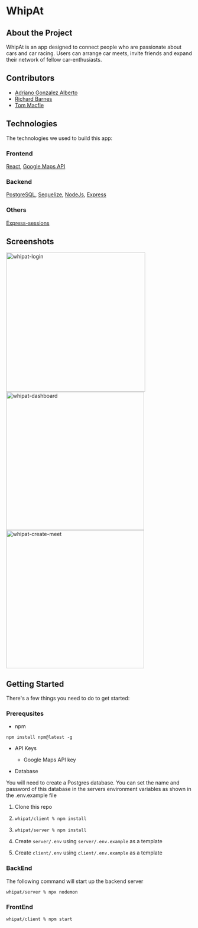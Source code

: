 # WhipAt

## About the Project

WhipAt is an app designed to connect people who are passionate about cars and car racing. Users can arrange car meets, invite friends and expand their network of fellow car-enthusiasts.

## Contributors
- [Adriano Gonzalez Alberto](https://www.linkedin.com/in/adriano-gonzalez-alberto/)
- [Richard Barnes](https://www.linkedin.com/in/richard-barnes-cmgr/)
- [Tom Macfie](https://www.linkedin.com/in/tom-macfie/)

## Technologies

The technologies we used to build this app:

### Frontend

[React](https://reactjs.org/), [Google Maps API](https://developers.google.com/maps)

### Backend

[PostgreSQL](https://www.postgresql.org/), [Sequelize](https://sequelize.org/), [NodeJs](https://nodejs.org/en/), [Express](http://expressjs.com/)

### Others

[Express-sessions](https://www.npmjs.com/package/express-session)

## Screenshots
<img width="376" alt="whipat-login" src="https://user-images.githubusercontent.com/70334875/138559191-bf771a33-9413-465f-92c7-c7e70d768d19.png">
<img width="373" alt="whipat-dashboard" src="https://user-images.githubusercontent.com/70334875/138559194-dd7a51e6-ded3-4b7d-a879-add0e7c242c4.png">
<img width="373" alt="whipat-create-meet" src="https://user-images.githubusercontent.com/70334875/138559276-88a7185f-38f7-4192-a720-1938ceaacbce.png">




## Getting Started

There's a few things you need to do to get started:

### Prerequsites

- npm

```
npm install npm@latest -g
```

- API Keys

  - Google Maps API key

- Database

You will need to create a Postgres database. You can set the name and password of this database in the servers environment variables as shown in the .env.example file

1. Clone this repo

2. `whipat/client % npm install`

3. `whipat/server % npm install`

4. Create `server/.env` using `server/.env.example` as a template

5. Create `client/.env` using `client/.env.example` as a template

### BackEnd

The following command will start up the backend server

```
whipat/server % npx nodemon
```

### FrontEnd

```
whipat/client % npm start
```
